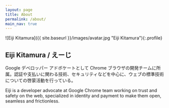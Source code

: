 ```yaml
---
layout: page
title: About
permalink: /about/
main_nav: true
---
```


![Eiji Kitamura]({{ site.baseurl }}/images/avatar.jpg "Eiji Kitamura"){:.profile}

## Eiji Kitamura / えーじ

Google デベロッパー アドボケートとして Chrome ブラウザの開発チームに所属。認証や支払いに関わる技術、セキュリティなどを中心に、ウェブの標準技術についての啓蒙活動を行っている。

Eiji is a developer advocate at Google Chrome team working on trust and safety on the web, specialized in identity and payment to make them open, seamless and frictionless.